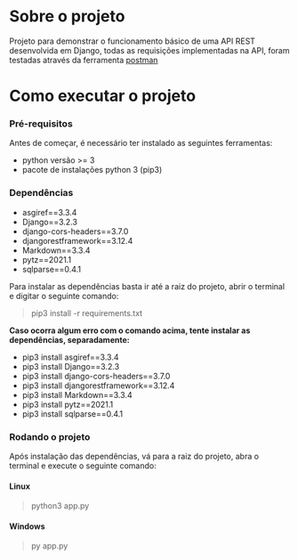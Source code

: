 # Sobre o projeto

Projeto para demonstrar o funcionamento básico de uma API REST desenvolvida em Django, todas as requisições implementadas na API, foram testadas através da ferramenta [postman](https://www.postman.com/)

# Como executar o projeto

### Pré-requisitos

Antes de começar, é necessário ter instalado as seguintes ferramentas: 
* python versão >= 3
* pacote de instalações python 3 (pip3)

### Dependências

 * asgiref==3.3.4
 * Django==3.2.3
 * django-cors-headers==3.7.0
 * djangorestframework==3.12.4
 * Markdown==3.3.4
 * pytz==2021.1
 * sqlparse==0.4.1

 Para instalar as dependências basta ir até a raiz do projeto, abrir o terminal e digitar o seguinte comando:
> pip3 install -r requirements.txt

**Caso ocorra algum erro com o comando acima, tente instalar as dependências, separadamente:**
* pip3 install asgiref==3.3.4
* pip3 install Django==3.2.3
* pip3 install django-cors-headers==3.7.0
* pip3 install djangorestframework==3.12.4
* pip3 install Markdown==3.3.4
* pip3 install pytz==2021.1
* pip3 install sqlparse==0.4.1

### Rodando o projeto
Após instalação das dependências, vá para a raiz do projeto, abra o terminal e execute o seguinte comando:

#### Linux
> python3 app.py

#### Windows
> py app.py

 





